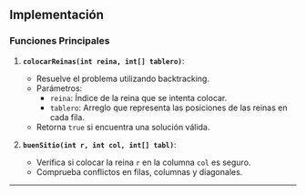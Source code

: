 ## Implementación

### Funciones Principales

1. **`colocarReinas(int reina, int[] tablero)`**:
   - Resuelve el problema utilizando backtracking.
   - Parámetros:
     - `reina`: Índice de la reina que se intenta colocar.
     - `tablero`: Arreglo que representa las posiciones de las reinas en cada fila.
   - Retorna `true` si encuentra una solución válida.

2. **`buenSitio(int r, int col, int[] tabl)`**:
   - Verifica si colocar la reina `r` en la columna `col` es seguro.
   - Comprueba conflictos en filas, columnas y diagonales.

---
